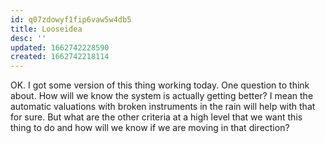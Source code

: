 ```yaml
---
id: q07zdowyf1fip6vaw5w4db5
title: Looseidea
desc: ''
updated: 1662742228590
created: 1662742218114
---
```


OK. I got some version of this thing working today. One question to think about. How will we know the system is actually getting better? I mean the automatic valuations with broken instruments in the rain will help with that for sure. But what are the other criteria at a high level that we want this thing to do and how will we know if we are moving in that direction?